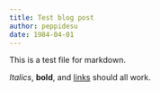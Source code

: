 ```yaml
---
title: Test blog post
author: peppidesu
date: 1984-04-01
---
```


This is a test file for markdown.

_Italics_, **bold**, and [links](https://www.youtube.com/watch?v=dQw4w9WgXcQ) should all work.

